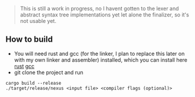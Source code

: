 > This is still a work in progress, no I havent gotten to the lexer and abstract syntax tree implementations yet let alone the finalizer, so it's not usable yet.
## How to build
- You will need rust and gcc (for the linker, I plan to replace this later on with my own linker and assembler) installed, which you can install here [rust](https://www.rust-lang.org/tools/install) [gcc](https://gcc.gnu.org/install/binaries.html)
- git clone the project and run
```
cargo build --release
./target/release/nexus <input file> <compiler flags (optional)>
```
